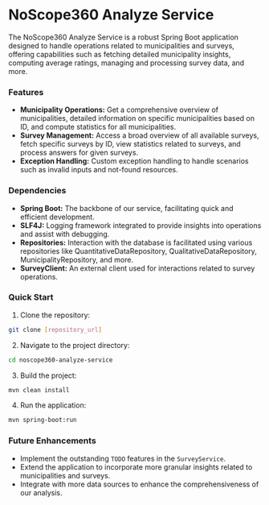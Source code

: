 # NoScope360 Analyze Service

The NoScope360 Analyze Service is a robust Spring Boot application designed to handle operations related to
municipalities and surveys, offering capabilities such as fetching detailed municipality insights, computing average
ratings, managing and processing survey data, and more.

### Features

* **Municipality Operations:** Get a comprehensive overview of municipalities, detailed information on specific
  municipalities based on ID, and compute statistics for all municipalities.
* **Survey Management:** Access a broad overview of all available surveys, fetch specific surveys by ID, view statistics
  related to surveys, and process answers for given surveys.
* **Exception Handling:** Custom exception handling to handle scenarios such as invalid inputs and not-found resources.

### Dependencies

* **Spring Boot:** The backbone of our service, facilitating quick and efficient development.
* **SLF4J:** Logging framework integrated to provide insights into operations and assist with debugging.
* **Repositories:** Interaction with the database is facilitated using various repositories like
  QuantitativeDataRepository, QualitativeDataRepository, MunicipalityRepository, and more.
* **SurveyClient:** An external client used for interactions related to survey operations.

### Quick Start

1. Clone the repository:

```bash
git clone [repository_url]
```

2. Navigate to the project directory:

```bash
cd noscope360-analyze-service
```

3. Build the project:

```bash
mvn clean install
```

4. Run the application:

```bash
mvn spring-boot:run
```

### Future Enhancements

* Implement the outstanding `TODO` features in the `SurveyService`.
* Extend the application to incorporate more granular insights related to municipalities and surveys.
* Integrate with more data sources to enhance the comprehensiveness of our analysis.